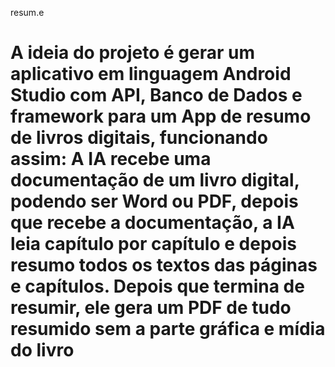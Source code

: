 ﻿resum.e
# A ideia do projeto é gerar um aplicativo em linguagem Android Studio com API, Banco de Dados e framework para um App de resumo de livros digitais, funcionando assim: A IA recebe uma documentação de um livro digital, podendo ser Word ou PDF, depois que recebe a documentação, a IA leia capítulo por capítulo e depois resumo todos os textos das páginas e capítulos. Depois que termina de resumir, ele gera um PDF de tudo resumido sem a parte gráfica e mídia do livro
